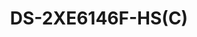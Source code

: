 ---
id: 7
title: "DS-2XE6146F-HS(C)"
slug: "DS-2XE6146F-HS(C)"
subTitle:  "Fixed Dome Explosion-Proof Network Camera – ATEX & IECEx Certified"
category: "explosionproof"
imgCard: "/src/assets/images/explosionproof/DS-2XE6146F-HS/DS-2XE6146F-HS-1.png"
imgAlt: "DS-2XE6146F-HS(C)"
thumbnails: [
  "/src/assets/images/explosionproof/DS-2XE6146F-HS/DS-2XE6146F-HS-1.png"
]
features: [
  "Certified Explosion-Proof: ATEX & IECEx certified for gas and dust hazardous environments",
  "Rugged & Corrosion-Resistant: 316L stainless steel enclosure with anti-corrosion spray treatment",
  "Weatherproof Protection: IP68-rated to prevent water ingress for reliable outdoor use",
  "Efficient Video Compression: Supports H.265+/H.265/H.264+/H.264 for optimized storage and bandwidth usage",
  "Extreme Temperature Resistance: Built-in heater allows operation in ultra-low temperatures down to -40°C",
  "High-Resolution Imaging: 4 MP sensor delivers clear and detailed visuals"
]
rating: 4.5
reviewCount: 50
specifications: {
  Camera: {
    Image Sensor: "1/3\" Progressive Scan CMOS",
    MaxResolution: "2688 × 1520",
    MinIllumination: {
      Color: "0.003 Lux @ (F1.0, AGC ON)"
    },
    ShutterTime: "1/3 s to 1/100,000 s",
    AngleAdjustment: "Pan: 0° to 340°, tilt: 0° to 75°"
  },
  Lens: {
    LensType: "Fixed focal length, 2.8 mm, 4 mm, and 6 mm optional",
    FocalLength_FOV: {
      "2.8 mm": "Horizontal FOV 102.5°, Vertical FOV 53.4°, Diagonal FOV 118.9°",
      "4 mm": "Horizontal FOV 80.2°, Vertical FOV 40.8°, Diagonal FOV 93.4°",
      "6 mm": "Horizontal FOV 52.5°, Vertical FOV 27.4°, Diagonal FOV 60.2°"
    },
    LensMount: "M12",
    Aperture: "F1.0"
  },
  Video: {
    MainStream: {
      "50 Hz": "25 fps (2688 × 1520, 1920 × 1080, 1280 × 720)",
      "60 Hz": "30 fps (2688 × 1520, 1920 × 1080, 1280 × 720)"
    },
    SubStream: {
      "50 Hz": "25 fps (640 × 480, 640 × 360)",
      "60 Hz": "30 fps (640 × 480, 640 × 360)"
    },
    ThirdStream: {
      "50 Hz": "1 fps (1920 × 1080, 1280 × 720, 640 × 480, 640 × 360)",
      "60 Hz": "1 fps (1920 × 1080, 1280 × 720, 640 × 480, 640 × 360)"
    },
    VideoCompression: {
      MainStream: "H.265+/H.265/H.264+/H.264",
      SubStream: "H.265/H.264/MJPEG",
      ThirdStream: "H.265/H.264"
    },
    VideoBitRate: "32 Kbps to 8 Mbps",
    H264Type: "Baseline Profile/Main Profile/High Profile",
    H265Type: "Main Profile",
    ScalableVideoCoding: "H.264 and H.265 encoding",
    RegionOfInterest: "5 fixed regions for each stream",
    TargetCropping: "Yes"
  },
  Audio: {
    AudioCompression: "G.711ulaw/G.711alaw/G.722.1/G.726/MP2L2/PCM/AAC/MP3",
    AudioBitRate: "64 Kbps (G.711 ulaw/G.711 alaw)/16 Kbps (G.722.1)/16 Kbps (G.726)/32 to 192 Kbps (MP2L2)/16 to 64 Kbps (AAC)/8 to 320 Kbps (MP3)",
    AudioSamplingRate: "8 kHz/16 kHz/32 kHz/44.1 kHz/48 kHz",
    EnvironmentNoiseFiltering: "Yes"
  },
  Image: {
    ImageParametersSwitch: "Yes",
    ImageSettings: "Rotate mode, saturation, brightness, contrast, sharpness, AGC, and white balance adjustable by client software or web browser",
    DayNightSwitch: "Day, Night, Auto, Schedule",
    WideDynamicRange: "120 dB",
    ImageEnhancement: "BLC, HLC, 3D DNR, defog"
  }
}
---